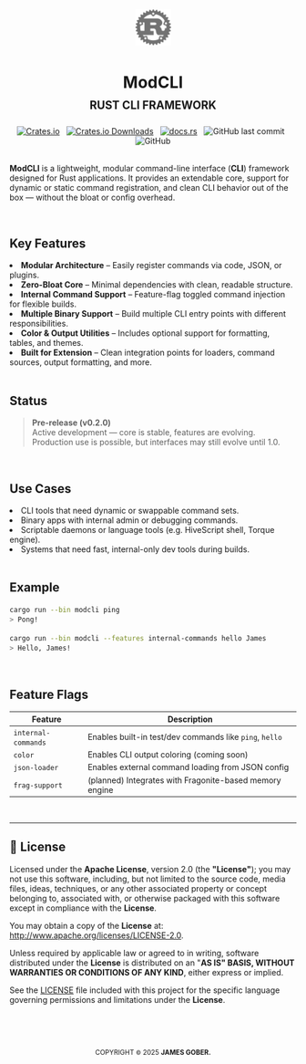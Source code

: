 <div align="center">
    <img width="63px" height="auto" src="./docs/media/rust.svg" alt="Rust Logo">
    <h1>
        <strong>ModCLI</strong>
        <sup><br><sub>RUST CLI FRAMEWORK</sup><br></sup>
    </h1>
    <div>
        <a href="https://crates.io/crates/mod-cli" alt="ModCLI on Crates.io"><img alt="Crates.io" src="https://img.shields.io/crates/v/mod-cli"></a>
        <span>&nbsp;</span>
        <a href="https://crates.io/crates/mod-cli" alt="Download ModCLI"><img alt="Crates.io Downloads" src="https://img.shields.io/crates/d/mod-cli"></a>
        <span>&nbsp;</span>
        <a href="https://docs.rs/mod-cli" title="ModCLI Documentation"><img alt="docs.rs" src="https://img.shields.io/docsrs/mod-cli"></a>
        <span>&nbsp;</span>
        <img alt="GitHub last commit" src="https://img.shields.io/github/last-commit/jamesgober/mod-cli?color=%23347d39" alt="last commit badge">
        <span>&nbsp;</span>
        <img alt="GitHub" src="https://img.shields.io/github/license/jamesgober/mod-cli">
    </div>
</div>
<div>
    <br>
    <p>
        <strong>ModCLI</strong> is a lightweight, modular command-line interface (<b>CLI</b>) framework designed for Rust applications. It provides an extendable core, support for dynamic or static command registration, and clean CLI behavior out of the box — without the bloat or config overhead.
    </p>
    <br>
</div>

<h2>Key Features</h2>
<li>
    <strong>Modular Architecture</strong> – Easily register commands via code, JSON, or plugins.
</li>
<li>
    <strong>Zero-Bloat Core</strong> – Minimal dependencies with clean, readable structure.
</li>
<li>
    <strong>Internal Command Support</strong> – Feature-flag toggled command injection for flexible builds.
</li>
<li>
    <strong>Multiple Binary Support</strong> – Build multiple CLI entry points with different responsibilities.
</li>
<li>
    <strong>Color &amp; Output Utilities</strong> – Includes optional support for formatting, tables, and themes.
</li>
<li>
    <strong>Built for Extension</strong> – Clean integration points for loaders, command sources, output formatting, and more.
</li>

<br>
<h2>Status</h2>

> **Pre-release (v0.2.0)**  
> Active development — core is stable, features are evolving.  
> Production use is possible, but interfaces may still evolve until 1.0.

<br>
<h2>Use Cases</h2>
<li>
    CLI tools that need dynamic or swappable command sets.
</li>
<li>
    Binary apps with internal admin or debugging commands.
</li>
<li>
    Scriptable daemons or language tools (e.g. HiveScript shell, Torque engine).
</li>
<li>
    Systems that need fast, internal-only dev tools during builds.
</li>

<br>
<h2>Example</h2>

```bash
cargo run --bin modcli ping
> Pong!

cargo run --bin modcli --features internal-commands hello James
> Hello, James!
```

<br>

<h2>Feature Flags</h2>

| Feature               | Description                                           |
|------------------------|-------------------------------------------------------|
| `internal-commands`    | Enables built-in test/dev commands like `ping`, `hello` |
| `color`                | Enables CLI output coloring (coming soon)             |
| `json-loader`          | Enables external command loading from JSON config     |
| `frag-support`         | (planned) Integrates with Fragonite-based memory engine |




<br>
<!--
:: LICENSE
============================================================================ -->
<div id="license">
    <hr>
    <h2>📌 License</h2>
    <p>Licensed under the <b>Apache License</b>, version 2.0 (the <b>"License"</b>); you may not use this software, including, but not limited to the source code, media files, ideas, techniques, or any other associated property or concept belonging to, associated with, or otherwise packaged with this software except in compliance with the <b>License</b>.</p>
    <p>You may obtain a copy of the <b>License</b> at: <a href="http://www.apache.org/licenses/LICENSE-2.0" title="Apache-2.0 License" target="_blank">http://www.apache.org/licenses/LICENSE-2.0</a>.</p>
    <p>Unless required by applicable law or agreed to in writing, software distributed under the <b>License</b> is distributed on an "<b>AS IS" BASIS, WITHOUT WARRANTIES OR CONDITIONS OF ANY KIND</b>, either express or implied.</p>
    <p>See the <a href="./LICENSE" title="Software License file">LICENSE</a> file included with this project for the specific language governing permissions and limitations under the <b>License</b>.</p>
    <br>
</div>



<!--
:: COPYRIGHT
============================================================================ -->
<div align="center">
  <br>
  <h2></h2>
  <sup>COPYRIGHT <small>&copy;</small> 2025 <strong>JAMES GOBER.</strong></sup>
</div>